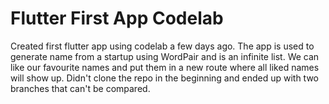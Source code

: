 # Flutter First App Codelab

Created first flutter app using codelab a few days ago.
The app is used to generate name from a startup using WordPair and is an infinite list.
We can like our favourite names and put them in a new route where all liked names will show up.
Didn't clone the repo in the beginning and ended up with two branches that can't be compared. 
